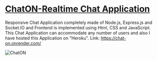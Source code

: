 # [ChatON-Realtime Chat Application](https://chat-on.onrender.com/)

Responsive Chat Application completely made of Node.js, Express.js and Socket.IO and Frontend is implemented using Html, CSS and JavaScript.
This Chat Application can accommodate any number of users and also I have hosted this Application on "Heroku".
Link: https://chat-on.onrender.com/

![ChatON](https://i.ibb.co/cgzKrMB/chat.png)


